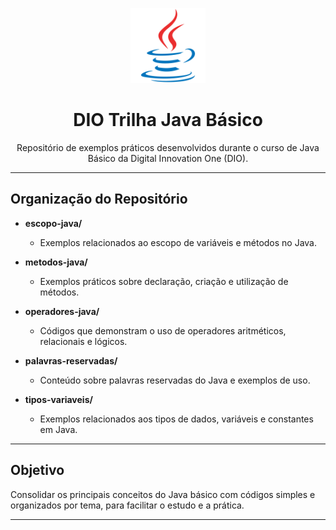 <p align="center">
  <img src="https://raw.githubusercontent.com/devicons/devicon/master/icons/java/java-original.svg" alt="Java Logo" width="120" height="120"/>
</p>

<h1 align="center">DIO Trilha Java Básico</h1>

<p align="center">
  Repositório de exemplos práticos desenvolvidos durante o curso de Java Básico da Digital Innovation One (DIO).
</p>

---

## Organização do Repositório

- **escopo-java/**
  - Exemplos relacionados ao escopo de variáveis e métodos no Java.

- **metodos-java/**
  - Exemplos práticos sobre declaração, criação e utilização de métodos.

- **operadores-java/**
  - Códigos que demonstram o uso de operadores aritméticos, relacionais e lógicos.

- **palavras-reservadas/**
  - Conteúdo sobre palavras reservadas do Java e exemplos de uso.

- **tipos-variaveis/**
  - Exemplos relacionados aos tipos de dados, variáveis e constantes em Java.

---

## Objetivo

Consolidar os principais conceitos do Java básico com códigos simples e organizados por tema, para facilitar o estudo e a prática.

---
